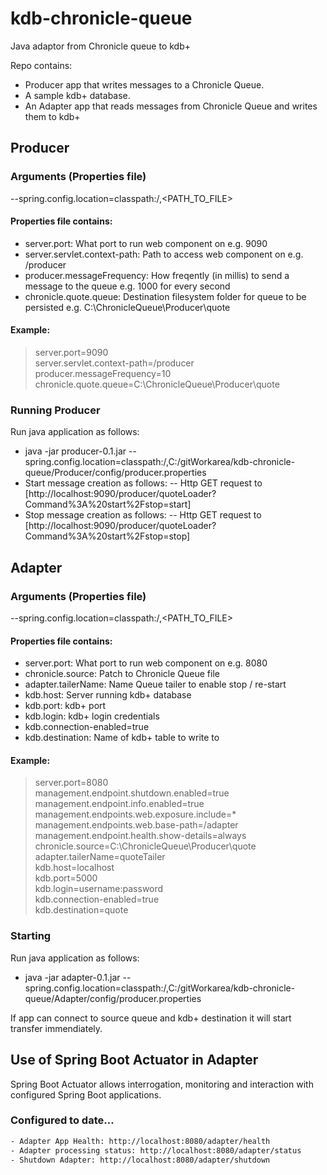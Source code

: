 # kdb-chronicle-queue
Java adaptor from Chronicle queue to kdb+

Repo contains: 
- Producer app that writes messages to a Chronicle Queue. 
- A sample kdb+ database. 
- An Adapter app that reads messages from Chronicle Queue and writes them to kdb+ 

## Producer

### Arguments (Properties file)

--spring.config.location=classpath:/,<PATH_TO_FILE>

#### Properties file contains:

- server.port: What port to run web component on e.g. 9090
- server.servlet.context-path: Path to access web component on e.g. /producer
- producer.messageFrequency: How freqently (in millis) to send a message to the queue e.g. 1000 for every second
- chronicle.quote.queue: Destination filesystem folder for queue to be persisted e.g. C:\\ChronicleQueue\\Producer\\quote

#### Example:

> server.port=9090 <br />
> server.servlet.context-path=/producer <br />
> producer.messageFrequency=10 <br />
> chronicle.quote.queue=C:\\ChronicleQueue\\Producer\\quote <br />

### Running Producer
Run java application as follows:

- java -jar producer-0.1.jar --spring.config.location=classpath:/,C:/gitWorkarea/kdb-chronicle-queue/Producer/config/producer.properties
- Start message creation as follows:
-- Http GET request to [http://localhost:9090/producer/quoteLoader?Command%3A%20start%2Fstop=start]
- Stop message creation as follows:
-- Http GET request to [http://localhost:9090/producer/quoteLoader?Command%3A%20start%2Fstop=stop]

## Adapter
### Arguments (Properties file)

--spring.config.location=classpath:/,<PATH_TO_FILE>

#### Properties file contains:

- server.port: What port to run web component on e.g. 8080
- chronicle.source: Patch to Chronicle Queue file
- adapter.tailerName: Name Queue tailer to enable stop / re-start
- kdb.host: Server running kdb+ database
- kdb.port: kdb+ port
- kdb.login: kdb+ login credentials
- kdb.connection-enabled=true
- kdb.destination: Name of kdb+ table to write to

#### Example:

> server.port=8080 <br />
> management.endpoint.shutdown.enabled=true <br />
> management.endpoint.info.enabled=true <br />
> management.endpoints.web.exposure.include=* <br />
> management.endpoints.web.base-path=/adapter <br />
> management.endpoint.health.show-details=always <br />
> chronicle.source=C:\\ChronicleQueue\\Producer\\quote <br />
> adapter.tailerName=quoteTailer <br />
> kdb.host=localhost <br />
> kdb.port=5000 <br />
> kdb.login=username:password <br />
> kdb.connection-enabled=true <br />
> kdb.destination=quote <br />

### Starting
Run java application as follows:
- java -jar adapter-0.1.jar --spring.config.location=classpath:/,C:/gitWorkarea/kdb-chronicle-queue/Adapter/config/producer.properties

If app can connect to source queue and kdb+ destination it will start transfer immendiately.

## Use of Spring Boot Actuator in Adapter

Spring Boot Actuator allows interrogation, monitoring and interaction with configured Spring Boot applications.

### Configured to date...
```sh
- Adapter App Health: http://localhost:8080/adapter/health
- Adapter processing status: http://localhost:8080/adapter/status
- Shutdown Adapter: http://localhost:8080/adapter/shutdown
```
